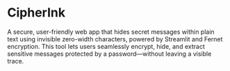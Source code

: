 # CipherInk
A secure, user-friendly web app that hides secret messages within plain text using invisible zero-width characters, powered by Streamlit and Fernet encryption. This tool lets users seamlessly encrypt, hide, and extract sensitive messages protected by a password—without leaving a visible trace.
